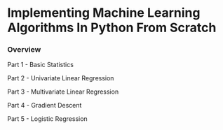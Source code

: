 # Implementing Machine Learning Algorithms In Python From Scratch

### Overview  
Part 1 - Basic Statistics  

Part 2 - Univariate Linear Regression  

Part 3 - Multivariate Linear Regression  

Part 4 - Gradient Descent  

Part 5 - Logistic Regression  

